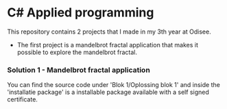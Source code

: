 # C# Applied programming

This repository contains 2 projects that I made in my 3th year at Odisee.

- The first project is a mandelbrot fractal application that makes it possible to explore the mandelbrot fractal.

### Solution 1 - Mandelbrot fractal application

You can find the source code under 'Blok 1/Oplossing blok 1' and inside the 'installatie package' is a installable package available with a self signed certificate.
 

